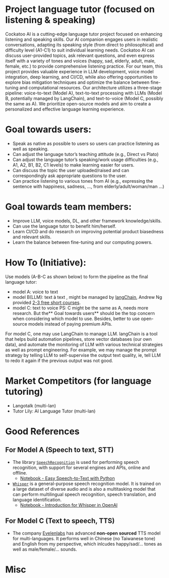 # Project language tutor (focused on listening & speaking)
Cockatoo AI is a cutting-edge language tutor project focused on enhancing listening and speaking skills.  Our AI companion engages users in realistic conversations, adapting its speaking style (from direct to philosophical) and difficulty level (A1-C1) to suit individual learning needs. Cockatoo AI can discuss user-provided topics, ask relevant questions, and even express itself with a variety of tones and voices (happy, sad, elderly, adult, male, female, etc.) to provide comprehensive listening practice.  For our team, this project provides valuable experience in LLM development, voice model integration, deep learning, and CI/CD, while also offering opportunities to explore bias mitigation techniques and optimize the balance between fine-tuning and computational resources.  Our architecture utilizes a three-stage pipeline: voice-to-text (Model A), text-to-text processing with LLMs (Model B, potentially managed by LangChain), and text-to-voice (Model C, possibly the same as A). We prioritize open-source models and aim to create a personalized and effective language learning experience.

# Goal towards users:
- Speak as native as possible to users so users can practice listening as well as speaking.
- Can adjust the language tutor’s teaching attitude (e.g., Direct vs Plato)
- Can adjust the language tutor’s speaking/work usage difficulties (e.g., A1, A2, B1, B2, C1 levels) to make learning easier for users.
- Can discuss the topic the user uploaded/raised and can correspondingly ask appropriate questions to the user. 
- Can practice listening to various tones from AI (e.g., expressing the sentence with happiness, sadness, …, from elderly/adult/woman/man …)

# Goal towards team members:
- Improve LLM, voice models, DL, and other framework knowledge/skills. 
- Can use the language tutor to benefit him/herself.
- Learn CI/CD and do research on improving potential product biasedness and relevant skills. 
- Learn the balance between fine-tuning and our computing powers.

# How To (Initiative):
Use models (A-B-C as shown below) to form the pipeline as the final language tutor:
- model A: voice to text
- model B(LLM): text à text , might be managed by [langChain](https://python.langchain.com/docs/get_started/introduction), Andrew Ng provided [2-3 free short courses](https://www.deeplearning.ai/short-courses/).
- model C: text to voice
PS: C might be the same as A, needs more research. But the** Goal towards users** should be the top concern when considering which model to use. Besides, better to use open-source models instead of paying premium APIs.

For model C, one may use LangChain to manage LLM. langChain is a tool that helps build automation pipelines, store vector databases (our own data), and automate the monitoring of LLM with various technical strategies as well as prompt engineering. For example, we may manage the prompt strategy by telling LLM to self-supervise the output text quality, ie, tell LLM to redo it again if the previous output was not good.


# Market Competitors (for language tutoring)
- Langotalk (multi-lan)
- Tutor Lily: AI Language Tutor (multi-lan)

# Good References
## For Model A (Speech to text, STT)
- The library [`SpeechRecognition`](https://pypi.org/project/SpeechRecognition/)
  is used for performing speech recognition, with support for several engines and APIs, online and offline.
    - [Notebook - Easy Speech-to-Text with Python](https://github.com/johnklee/ml_articles/blob/master/medium/Easy-speech-to-text-with-python/notebook.ipynb)
- [`Whisper`](https://github.com/openai/whisper) is a general-purpose speech recognition model. It is trained on a large dataset of diverse audio and is also a multitasking model that can perform multilingual speech recognition, speech translation, and language identification.
    - [Notebook - Introduction for Whisper in OpenAI](https://github.com/johnklee/ml_articles/blob/master/others/ithome_ithelp_openapi_whisper/notebook.ipynb)
## For Model C (Text to speech, TTS)
- The company [Evelenlabs](https://elevenlabs.io/) has advanced **non-open sourced** TTS model for multi-languages. It performs well in Chinese (no Taiwanese tone) and English from my perspective, which inlcudes happy/sad/... tones as well as male/female/... sounds.


# Misc
